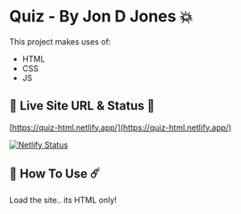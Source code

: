 # Quiz - By Jon D Jones 💥

This project makes uses of:

- HTML
- CSS
- JS

## 👻 Live Site URL & Status 👺

[https://quiz-html.netlify.app/](https://quiz-html.netlify.app/)

[![Netlify Status](https://api.netlify.com/api/v1/badges/e6f709c2-0eae-4061-83ae-0b55e48d3bfa/deploy-status)](https://app.netlify.com/sites/quiz-html/deploys)

## 👾 How To Use ☄️

Load the site.. its HTML only!
